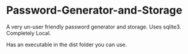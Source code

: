 # Password-Generator-and-Storage

A very un-user friendly password generator and storage. Uses sqlite3. Completely Local.

Has an executable in the dist folder you can use.
